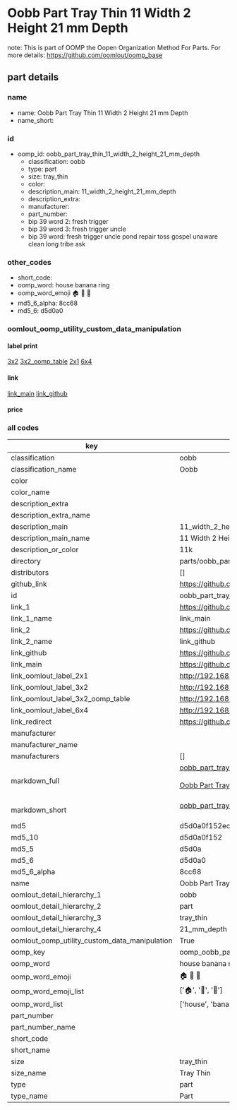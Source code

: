# Oobb Part Tray Thin 11 Width 2 Height 21 mm Depth  

note: This is part of OOMP the Oopen Organization Method For Parts. For more details: https://github.com/oomlout/oomp_base

##  part details
  







### name
* name: Oobb Part Tray Thin 11 Width 2 Height 21 mm Depth
* name_short: 
### id
* oomp_id: oobb_part_tray_thin_11_width_2_height_21_mm_depth
  * classification: oobb
  * type: part
  * size: tray_thin
  * color: 
  * description_main: 11_width_2_height_21_mm_depth
  * description_extra: 
  * manufacturer: 
  * part_number: 
  * bip 39 word 2: fresh trigger
  * bip 39 word 3: fresh trigger uncle
  * bip 39 word: fresh trigger uncle pond repair toss gospel unaware clean long tribe ask

### other_codes
* short_code: 
* oomp_word: house banana ring
* oomp_word_emoji :house: :banana: :ring:
* md5_6_alpha: 8cc68
* md5_6: d5d0a0






### oomlout_oomp_utility_custom_data_manipulation
#### label print
[3x2](http://192.168.1.245:1112/?label=oomp%208cc68)
[3x2_oomp_table](http://192.168.1.108:1112/?label=oomp%208cc68)
[2x1](http://192.168.1.242:1112/?label=oomp%208cc68)
[6x4](http://192.168.1.55:1112/?label=oomp%208cc68)    

#### link

[link_main](https://github.com/oomlout/oomlout_oomp_version_1_messy/tree/main/parts/oobb_part_tray_thin_11_width_2_height_21_mm_depth) [link_github](https://github.com/oomlout/oomlout_oomp_version_1_messy/tree/main/parts/oobb_part_tray_thin_11_width_2_height_21_mm_depth)                             

#### price







### all codes 
| key | value |  
| --- | --- |  
| classification | oobb |  
| classification_name | Oobb |  
| color |  |  
| color_name |  |  
| description_extra |  |  
| description_extra_name |  |  
| description_main | 11_width_2_height_21_mm_depth |  
| description_main_name | 11 Width 2 Height 21 mm Depth |  
| description_or_color | 11k |  
| directory | parts/oobb_part_tray_thin_11_width_2_height_21_mm_depth |  
| distributors | [] |  
| github_link | https://github.com/oomlout/oomlout_oomp_part_src/tree/main/parts/oobb_part_tray_thin_11_width_2_height_21_mm_depth |  
| id | oobb_part_tray_thin_11_width_2_height_21_mm_depth |  
| link_1 | https://github.com/oomlout/oomlout_oomp_version_1_messy/tree/main/parts/oobb_part_tray_thin_11_width_2_height_21_mm_depth |  
| link_1_name | link_main |  
| link_2 | https://github.com/oomlout/oomlout_oomp_version_1_messy/tree/main/parts/oobb_part_tray_thin_11_width_2_height_21_mm_depth |  
| link_2_name | link_github |  
| link_github | https://github.com/oomlout/oomlout_oomp_version_1_messy/tree/main/parts/oobb_part_tray_thin_11_width_2_height_21_mm_depth |  
| link_main | https://github.com/oomlout/oomlout_oomp_version_1_messy/tree/main/parts/oobb_part_tray_thin_11_width_2_height_21_mm_depth |  
| link_oomlout_label_2x1 | http://192.168.1.242:1112/?label=oomp%208cc68 |  
| link_oomlout_label_3x2 | http://192.168.1.245:1112/?label=oomp%208cc68 |  
| link_oomlout_label_3x2_oomp_table | http://192.168.1.108:1112/?label=oomp%208cc68 |  
| link_oomlout_label_6x4 | http://192.168.1.55:1112/?label=oomp%208cc68 |  
| link_redirect | https://github.com/oomlout/oomlout_oomp_version_1_messy/tree/main/parts/oobb_part_tray_thin_11_width_2_height_21_mm_depth |  
| manufacturer |  |  
| manufacturer_name |  |  
| manufacturers | [] |  
| markdown_full | [oobb_part_tray_thin_11_width_2_height_21_mm_depth](none)<br>[](none)<br>[Oobb Part Tray Thin 11 Width 2 Height 21 Mm Depth](none)<br><br> |  
| markdown_short | [oobb_part_tray_thin_11_width_2_height_21_mm_depth](none)<br><br> |  
| md5 | d5d0a0f152ec6c9b96db4a7dd93a22e6 |  
| md5_10 | d5d0a0f152 |  
| md5_5 | d5d0a |  
| md5_6 | d5d0a0 |  
| md5_6_alpha | 8cc68 |  
| name | Oobb Part Tray Thin 11 Width 2 Height 21 mm Depth |  
| oomlout_detail_hierarchy_1 | oobb |  
| oomlout_detail_hierarchy_2 | part |  
| oomlout_detail_hierarchy_3 | tray_thin |  
| oomlout_detail_hierarchy_4 | 21_mm_depth |  
| oomlout_oomp_utility_custom_data_manipulation | True |  
| oomp_key | oomp_oobb_part_tray_thin_11_width_2_height_21_mm_depth |  
| oomp_word | house banana ring |  
| oomp_word_emoji | :house: :banana: :ring: |  
| oomp_word_emoji_list | [':house:', ':banana:', ':ring:'] |  
| oomp_word_list | ['house', 'banana', 'ring'] |  
| part_number |  |  
| part_number_name |  |  
| short_code |  |  
| short_name |  |  
| size | tray_thin |  
| size_name | Tray Thin |  
| type | part |  
| type_name | Part |  
